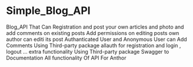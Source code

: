 # Simple_Blog_API
Blog_API That Can Registration and post your own articles and photo and add comments on existing posts 
Add permissions on editing posts own author can editi its post
Authanticated User and Anonymous User can Add Comments
Using Third-party package allauth for registration and login , logout ... extra functionality 
Using Third-party package Swagger to Documentation All functionality Of API For Anthor


